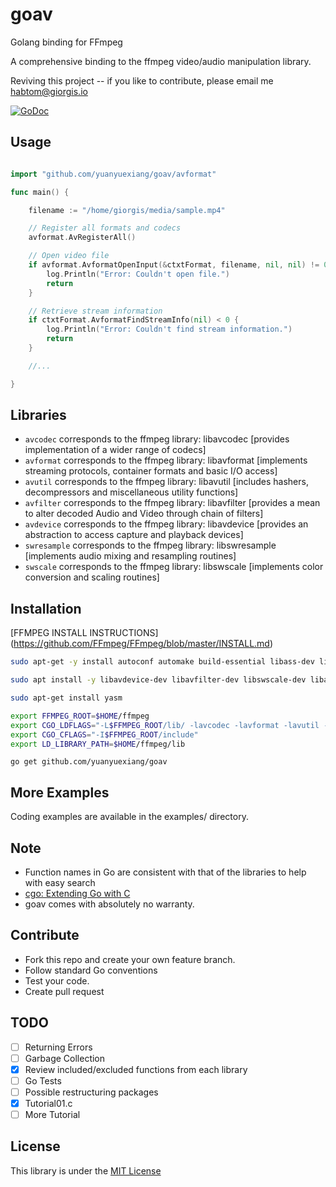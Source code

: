 # goav
Golang binding for FFmpeg

A comprehensive binding to the ffmpeg video/audio manipulation library.

Reviving this project -- if you like to contribute, please email me habtom@giorgis.io


[![GoDoc](https://godoc.org/github.com/yuanyuexiang/goav?status.svg)](https://godoc.org/github.com/yuanyuexiang/goav)

## Usage

`````go

import "github.com/yuanyuexiang/goav/avformat"

func main() {

	filename := "/home/giorgis/media/sample.mp4"

	// Register all formats and codecs
	avformat.AvRegisterAll()

	// Open video file
	if avformat.AvformatOpenInput(&ctxtFormat, filename, nil, nil) != 0 {
		log.Println("Error: Couldn't open file.")
		return
	}

	// Retrieve stream information
	if ctxtFormat.AvformatFindStreamInfo(nil) < 0 {
		log.Println("Error: Couldn't find stream information.")
		return
	}

	//...

}
`````

## Libraries

* `avcodec` corresponds to the ffmpeg library: libavcodec [provides implementation of a wider range of codecs]
* `avformat` corresponds to the ffmpeg library: libavformat [implements streaming protocols, container formats and basic I/O access]
* `avutil` corresponds to the ffmpeg library: libavutil [includes hashers, decompressors and miscellaneous utility functions]
* `avfilter` corresponds to the ffmpeg library: libavfilter [provides a mean to alter decoded Audio and Video through chain of filters]
* `avdevice` corresponds to the ffmpeg library: libavdevice [provides an abstraction to access capture and playback devices]
* `swresample` corresponds to the ffmpeg library: libswresample [implements audio mixing and resampling routines]
* `swscale` corresponds to the ffmpeg library: libswscale [implements color conversion and scaling routines]


## Installation

[FFMPEG INSTALL INSTRUCTIONS] (https://github.com/FFmpeg/FFmpeg/blob/master/INSTALL.md)

``` sh
sudo apt-get -y install autoconf automake build-essential libass-dev libfreetype6-dev libsdl1.2-dev libtheora-dev libtool libva-dev libvdpau-dev libvorbis-dev libxcb1-dev libxcb-shm0-dev libxcb-xfixes0-dev pkg-config texi2html zlib1g-dev

sudo apt install -y libavdevice-dev libavfilter-dev libswscale-dev libavcodec-dev libavformat-dev libswresample-dev libavutil-dev

sudo apt-get install yasm

export FFMPEG_ROOT=$HOME/ffmpeg
export CGO_LDFLAGS="-L$FFMPEG_ROOT/lib/ -lavcodec -lavformat -lavutil -lswscale -lswresample -lavdevice -lavfilter"
export CGO_CFLAGS="-I$FFMPEG_ROOT/include"
export LD_LIBRARY_PATH=$HOME/ffmpeg/lib
``` 

``` 
go get github.com/yuanyuexiang/goav

``` 

## More Examples

Coding examples are available in the examples/ directory.

## Note
- Function names in Go are consistent with that of the libraries to help with easy search
- [cgo: Extending Go with C](http://blog.giorgis.io/cgo-examples)
- goav comes with absolutely no warranty.

## Contribute
- Fork this repo and create your own feature branch.
- Follow standard Go conventions
- Test your code.
- Create pull request

## TODO

- [ ] Returning Errors
- [ ] Garbage Collection
- [X] Review included/excluded functions from each library
- [ ] Go Tests
- [ ] Possible restructuring packages
- [x] Tutorial01.c
- [ ] More Tutorial

## License
This library is under the [MIT License](http://opensource.org/licenses/MIT)